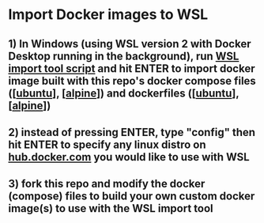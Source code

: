 # Import Docker images to WSL

## 1) In Windows (using WSL version 2 with Docker Desktop running in the background), run [WSL import tool script](scripts/wsl-import.bat) and hit ENTER to import docker image built with this repo's docker compose files ([[ubuntu](docker-compose.ubuntu.yaml)], [[alpine](docker-compose.alpine.yaml)]) and dockerfiles ([[ubuntu](dockerfile.ubuntu.yaml)], [[alpine](dockerfile.alpine.yaml)])

## 2) instead of pressing ENTER, type "config" then hit ENTER to specify any linux distro on [hub.docker.com](https://hub.docker.com/) you would like to use with WSL

## 3) fork this repo and modify the docker (compose) files to build your own custom docker image(s) to use with the WSL import tool